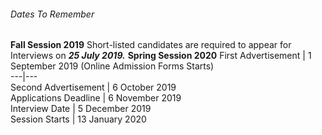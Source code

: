 ###### Dates To Remember
**Fall Session 2019**
Short-listed candidates are required to appear for Interviews on  _**25 July 2019.**_
**Spring Session 2020**
First Advertisement | 1 September 2019 (Online Admission Forms Starts)  
---|---  
Second Advertisement | 6 October 2019  
Applications Deadline | 6 November 2019  
Interview Date | 5 December 2019  
Session Starts | 13 January 2020
